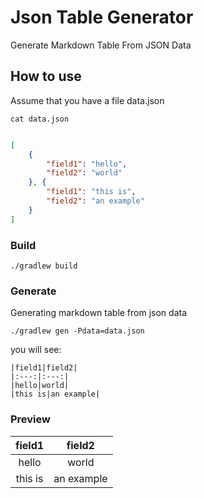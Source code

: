 # Json Table Generator
Generate Markdown Table From JSON Data

## How to use
Assume that you have a file data.json

`cat data.json`

```json

[
	{
		"field1": "hello",
		"field2": "world"
	}, {
		"field1": "this is",
		"field2": "an example"
	}
]
```

### Build

```
./gradlew build
```

### Generate 

Generating markdown table from json data 

```
./gradlew gen -Pdata=data.json 
```

you will see:

```
|field1|field2|
|:---:|:---:|
|hello|world|
|this is|an example|

```

### Preview

|field1|field2|
|:---:|:---:|
|hello|world|
|this is|an example|
